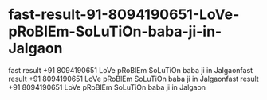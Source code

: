 # fast-result-91-8094190651-LoVe-pRoBlEm-SoLuTiOn-baba-ji-in-Jalgaon
fast result +91 8094190651 LoVe pRoBlEm SoLuTiOn baba ji in Jalgaonfast result +91 8094190651 LoVe pRoBlEm SoLuTiOn baba ji in Jalgaonfast result +91 8094190651 LoVe pRoBlEm SoLuTiOn baba ji in Jalgaon
